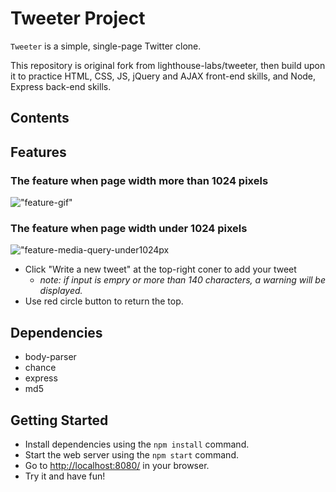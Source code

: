 # **Tweeter Project**

`Tweeter` is a simple, single-page Twitter clone.

This repository is original fork from lighthouse-labs/tweeter, then build upon it to practice HTML, CSS, JS, jQuery and AJAX front-end skills, and Node, Express back-end skills.

## **Contents**
  
## **Features**
### The feature when page width more than 1024 pixels
!["feature-gif"](public/images/show.gif)

### The feature when page width under 1024 pixels
!["feature-media-query-under1024px](public/images/under1024.gif)

* Click "Write a new tweet" at the top-right coner to add your tweet
  * *note: if input is empry or more than 140 characters, a warning will be displayed.*
* Use red circle button to return the top.

## **Dependencies**
- body-parser
- chance
- express
- md5

## **Getting Started**

- Install dependencies using the `npm install` command.
- Start the web server using the `npm start` command. 
- Go to <http://localhost:8080/> in your browser.
- Try it and have fun!



